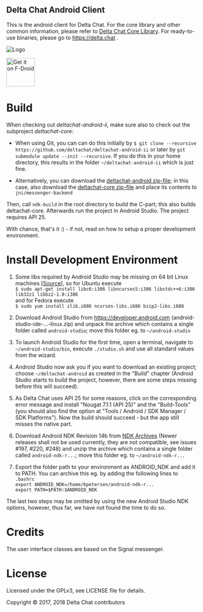 ## Delta Chat Android Client

This is the android client for Delta Chat.  For the core library and other common
information, please refer to [Delta Chat Core Library](https://github.com/deltachat/deltachat-core).
For ready-to-use binaries, please go to https://delta.chat .

![Logo](https://delta.chat/assets/features/start-img4.png)

[<img src="https://f-droid.org/badge/get-it-on.png" alt="Get it on F-Droid" height="75"/>](https://f-droid.org/packages/com.b44t.messenger)


# Build

When checking out _deltachat-android-ii_, make sure also to check out the
subproject _deltachat-core_:

- When using Git, you can can do this initially by
  `$ git clone --recursive https://github.com/deltachat/deltachat-android-ii`
  or later by `git submodule update --init --recursive`. If you do this in your
  home directory, this results in the folder `~/deltachat-android-ii` which is just fine.

- Alternatively, you can download the [deltachat-android zip-file](https://github.com/deltachat/deltachat-android-ii/archive/master.zip); in this case, also download the [deltachat-core zip-file](https://github.com/deltachat/deltachat-core/archive/master.zip) and place its contents to `jni/messenger-backend` 

Then, call `ndk-build` in the root directory to build the C-part; 
this also builds deltachat-core.  Afterwards run the project in Android Studio.
The project requires API 25.

With chance, that's it :) - if not, read on how to setup a proper development
environment.


# Install Development Environment

1. Some libs required by Android Studio may be missing on 64 bit Linux machines 
   [[Source](https://developer.android.com/studio/install.html)], so for Ubuntu execute  
   `$ sudo apt-get install libc6:i386 libncurses5:i386 libstdc++6:i386 lib32z1 libbz2-1.0:i386`  
   and for Fedora execute  
   `$ sudo yum install zlib.i686 ncurses-libs.i686 bzip2-libs.i686`
  
2. Download Android Studio from <https://developer.android.com> (android-studio-ide-...-linux.zip)
   and unpack the archive which contains a single folder called `android-studio`; 
   move this folder eg. to `~/android-studio` 

3. To launch Android Studio for the first time, open a terminal, navigate to 
   `~/android-studio/bin`, execute `./studio.sh` and use all standard values
   from the wizard.
   
4. Android Studio now ask you if you want to download an existing project; 
   choose `~/deltachat-android` as created in the "Build" chapter (Android Studio starts to
   build the project, however, there are some steps missing before this will
   succeed).
   
5. As Delta Chat uses API 25 for some reasons, click on the corresponding error
   message and install "Nougat 7.1.1 (API 25)" and the "Build-Tools" (you should
   also find the option at "Tools / Android / SDK Manager / SDK Platforms").
   Now the build should succeed - but the app still misses the native part.

6. Download Android NDK Revision 14b from
   [NDK Archives](https://developer.android.com/ndk/downloads/older_releases)
   (Newer releases shall not be used currently, they are not compatible,
   see issues #197, #220, #248) and unzip the archive which contains a single folder
   called `android-ndk-r...`; move this folder eg. to `~/android-ndk-r...`
   
7. Export the folder path to your environment as ANDROID_NDK and add it to PATH.
   You can archive this eg. by adding the following lines to `.bashrc`  
   `export ANDROID_NDK=/home/bpetersen/android-ndk-r...`  
   `export PATH=$PATH:$ANDROID_NDK`
   
The last two steps may be omitted by using the new Android Studio NDK options,
however, thus far, we have not found the time to do so.


# Credits

The user interface classes are based on the Signal messenger.


# License

Licensed under the GPLv3, see LICENSE file for details.

Copyright © 2017, 2018 Delta Chat contributors
